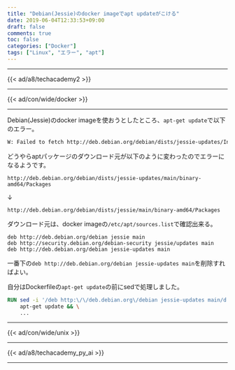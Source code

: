 ```yaml
---
title: "Debian(Jessie)のdocker imageでapt updateがこける"
date: 2019-06-04T12:33:53+09:00
draft: false
comments: true
toc: false
categories: ["Docker"]
tags: ["Linux", "エラー", "apt"]
---
```


<!--more-->

---

{{< ad/a8/techacademy2 >}}

---

{{< ad/con/wide/docker >}}

---

Debian(Jessie)のdocker imageを使おうとしたところ、`apt-get update`で以下のエラー。

```sh
W: Failed to fetch http://deb.debian.org/debian/dists/jessie-updates/InRelease  Unable to find expected entry 'main/binary-amd64/Packages' in Release file (Wrong sources.list entry or malformed file)
```

どうやらaptパッケージのダウンロード元が以下のように変わったのでエラーになるようです。

`http://deb.debian.org/debian/dists/jessie-updates/main/binary-amd64/Packages`

↓

`http://deb.debian.org/debian/dists/jessie/main/binary-amd64/Packages`

ダウンロード元は、docker imageの`/etc/apt/sources.list`で確認出来る。

```source.list
deb http://deb.debian.org/debian jessie main
deb http://security.debian.org/debian-security jessie/updates main
deb http://deb.debian.org/debian jessie-updates main
```

一番下の`deb http://deb.debian.org/debian jessie-updates main`を削除すればよい。

自分はDockerfileの`apt-get update`の前にsedで処理しました。

```Dockerfile
RUN sed -i '/deb http:\/\/deb.debian.org\/debian jessie-updates main/d' /etc/apt/sources.list && \
    apt-get update && \
    ...
```

---

{{< ad/con/wide/unix >}}

---

{{< ad/a8/techacademy_py_ai >}}

---
